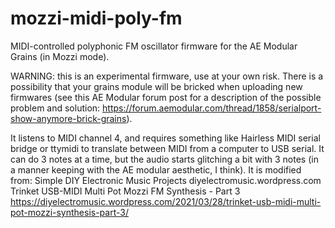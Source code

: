 # mozzi-midi-poly-fm
MIDI-controlled polyphonic FM oscillator firmware for the AE Modular Grains (in Mozzi mode).

WARNING: this is an experimental firmware, use at your own risk. There is a possibility that your grains module will be bricked when uploading new firmwares (see this AE Modular forum post for a description of the possible problem and solution: https://forum.aemodular.com/thread/1858/serialport-show-anymore-brick-grains).

It listens to MIDI channel 4, and requires something like Hairless MIDI serial bridge or ttymidi to translate between MIDI from a computer to USB serial. It can do 3 notes at a time, but the audio starts glitching a bit with 3 notes (in a manner keeping with the AE modular aesthetic, I think). It is modified from:
 Simple DIY Electronic Music Projects
    diyelectromusic.wordpress.com
  Trinket USB-MIDI Multi Pot Mozzi FM Synthesis - Part 3
  https://diyelectromusic.wordpress.com/2021/03/28/trinket-usb-midi-multi-pot-mozzi-synthesis-part-3/

